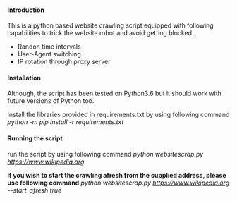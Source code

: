 #### Introduction
This is a python based website crawling script equipped with following capabilities to trick the website robot and avoid getting blocked. 
* Randon time intervals
* User-Agent switching
* IP rotation through proxy server

#### Installation
Although, the script has been tested on Python3.6 but it should work with future versions of Python too. 

Install the libraries provided in requirements.txt by using following command 
*python -m pip install -r requirements.txt*

#### Running the script
run the script by using following command
*python websitescrap.py https://www.wikipedia.org*

**if you wish to start the crawling afresh from the supplied address, please use following command**
*python websitescrap.py https://www.wikipedia.org --start_afresh true*
